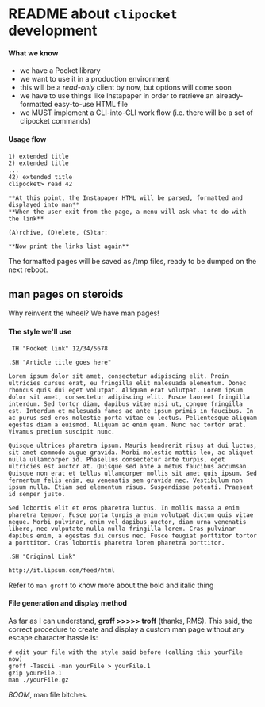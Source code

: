 # README about `clipocket` development

#### What we know

 - we have a Pocket library
 - we want to use it in a production environment
 - this will be a *read-only* client by now, but options will come soon
 - we have to use things like Instapaper in order to retrieve an already-formatted easy-to-use HTML file
 - we MUST implement a CLI-into-CLI work flow (i.e. there will be a set of clipocket commands)
 
#### Usage flow

  
	1) extended title
	2) extended title
	...
	42) extended title
	clipocket> read 42
	
	**At this point, the Instapaper HTML will be parsed, formatted and displayed into man**
	**When the user exit from the page, a menu will ask what to do with the link**
	
	(A)rchive, (D)elete, (S)tar:
	
	**Now print the links list again**

The formatted pages will be saved as /tmp files, ready to be dumped on the next reboot.

## man pages on steroids
Why reinvent the wheel?
We have man pages!

#### The style we'll use

	.TH "Pocket link" 12/34/5678
	
	.SH "Article title goes here"
	
	Lorem ipsum dolor sit amet, consectetur adipiscing elit. Proin ultricies cursus erat, eu fringilla elit malesuada elementum. Donec rhoncus quis dui eget volutpat. Aliquam erat volutpat. Lorem ipsum dolor sit amet, consectetur adipiscing elit. Fusce laoreet fringilla interdum. Sed tortor diam, dapibus vitae nisi ut, congue fringilla est. Interdum et malesuada fames ac ante ipsum primis in faucibus. In ac purus sed eros molestie porta vitae eu lectus. Pellentesque aliquam egestas diam a euismod. Aliquam ac enim quam. Nunc nec tortor erat. Vivamus pretium suscipit nunc.

	Quisque ultrices pharetra ipsum. Mauris hendrerit risus at dui luctus, sit amet commodo augue gravida. Morbi molestie mattis leo, ac aliquet nulla ullamcorper id. Phasellus consectetur ante turpis, eget ultricies est auctor at. Quisque sed ante a metus faucibus accumsan. Quisque non erat et tellus ullamcorper mollis sit amet quis ipsum. Sed fermentum felis enim, eu venenatis sem gravida nec. Vestibulum non ipsum nulla. Etiam sed elementum risus. Suspendisse potenti. Praesent id semper justo.

	Sed lobortis elit et eros pharetra luctus. In mollis massa a enim pharetra tempor. Fusce porta turpis a enim volutpat dictum quis vitae neque. Morbi pulvinar, enim vel dapibus auctor, diam urna venenatis libero, nec vulputate nulla nulla fringilla lorem. Cras pulvinar dapibus enim, a egestas dui cursus nec. Fusce feugiat porttitor tortor a porttitor. Cras lobortis pharetra lorem pharetra porttitor. 
	
	.SH "Original Link"
	
	http://it.lipsum.com/feed/html


Refer to `man groff` to know more about the bold and italic thing

#### File generation and display method
As far as I can understand, **groff >>>>> troff** (thanks, RMS).
This said, the correct procedure to create and display a custom man page without any escape character hassle is:

	# edit your file with the style said before (calling this yourFile now)
	groff -Tascii -man yourFile > yourFile.1
	gzip yourFile.1
	man ./yourFile.gz
	
*BOOM*, man file bitches.